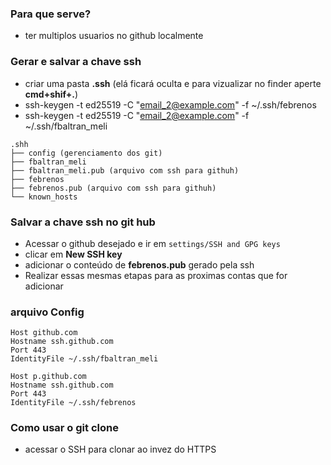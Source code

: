 ### Para que serve?
- ter multiplos usuarios no github localmente

### Gerar e salvar a chave ssh
- criar uma pasta **.ssh** (elá ficará oculta e para vizualizar no finder aperte **cmd+shif+.**)
- ssh-keygen -t ed25519 -C "email_2@example.com" -f ~/.ssh/febrenos
- ssh-keygen -t ed25519 -C "email_2@example.com" -f ~/.ssh/fbaltran_meli

```
.shh
├── config (gerenciamento dos git)
├── fbaltran_meli
├── fbaltran_meli.pub (arquivo com ssh para githuh)
├── febrenos
├── febrenos.pub (arquivo com ssh para githuh)
└── known_hosts
```

### Salvar a chave ssh no git hub
- Acessar o github desejado e ir em ```settings/SSH and GPG keys```
- clicar em **New SSH key**
- adicionar o conteúdo de **febrenos.pub** gerado pela ssh
- Realizar essas mesmas etapas para as proximas contas que for adicionar

### arquivo Config

```
Host github.com
Hostname ssh.github.com
Port 443
IdentityFile ~/.ssh/fbaltran_meli

Host p.github.com
Hostname ssh.github.com
Port 443
IdentityFile ~/.ssh/febrenos
```


### Como usar o git clone
- acessar o SSH para clonar ao invez do HTTPS
